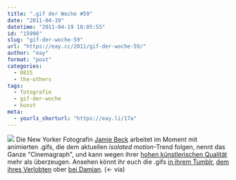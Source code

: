 ```yaml
---
title: ".gif der Woche #59"
date: "2011-04-19"
datetime: "2011-04-19 18:05:55"
id: "15996"
slug: "gif-der-woche-59"
url: "https://eay.cc/2011/gif-der-woche-59/"
author: "eay"
format: "post"
categories:
  - 0815
  - the-others
tags:
  - fotografie
  - gif-der-woche
  - kunst
meta:
  - yourls_shorturl: "https://eay.li/17a"
---
```


![](https://eay.cc/uploads/2011/jamiebeck.gif) Die New Yorker Fotografin [Jamie Beck](http://fromme-toyou.tumblr.com/) arbeitet im Moment mit animierten .gifs, die dem aktuellen _isolated motion_\-Trend folgen, nennt das Ganze "Cinemagraph", und kann wegen ihrer [hohen künstlerischen Qualität](http://fromme-toyou.tumblr.com/post/4725696930/who-wants-to-lick-the-bowl-photos-at-home-in-the) mehr als überzeugen. Ansehen könnt ihr euch die .gifs [in ihrem Tumblr](http://fromme-toyou.tumblr.com/), [dem ihres Verlobten](http://kevin.tumblr.com/) ober [bei Damian](http://dmn.luagsh.ch/cinemagraphs/). (<- via)
